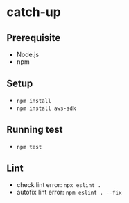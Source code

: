 # catch-up

## Prerequisite

- Node.js
- npm

## Setup

- `npm install`
- `npm install aws-sdk`

## Running test

- `npm test`

## Lint

- check lint error: `npx eslint .`
- autofix lint error: `npm eslint . --fix`
